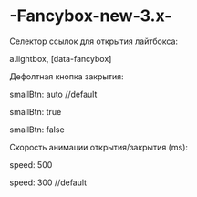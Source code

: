 # -Fancybox-new-3.x-

Селектор ссылок для открытия лайтбокса:

a.lightbox, [data-fancybox]

Дефолтная кнопка закрытия:

smallBtn: auto //default

smallBtn: true

smallBtn: false

Скорость анимации открытия/закрытия (ms):

speed: 500

speed: 300 //default
